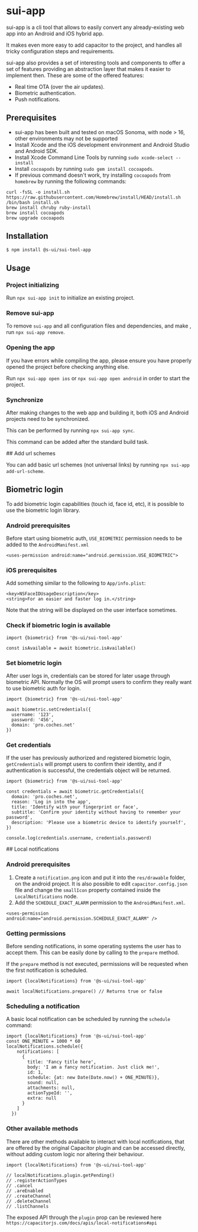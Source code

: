 # sui-app

sui-app is a cli tool that allows to easily convert any already-existing web app into an Android and iOS hybrid app.

It makes even more easy to add capacitor to the project, and handles all tricky configuration steps and requirements.

sui-app also provides a set of interesting tools and components to offer a set of features providing an abstraction layer that makes it easier to implement then. These are some of the offered features:

* Real time OTA (over the air updates).
* Biometric authentication.
* Push notifications.

## Prerequisites

* sui-app has been built and tested on macOS Sonoma, with node > 16, other environments may not be supported
* Install Xcode and the iOS development environment and Android Studio and Android SDK.
* Install Xcode Command Line Tools by running `sudo xcode-select --install`
* Install `cocoapods` by running  `sudo gem install cocoapods`.
* If previous command doesn't work, try installing `cocoapods` from `homebrew` by running the following commands:

```
curl -fsSL -o install.sh https://raw.githubusercontent.com/Homebrew/install/HEAD/install.sh
/bin/bash install.sh
brew install chruby ruby-install
brew install cocoapods
brew upgrade cocoapods
```

## Installation

```sh
$ npm install @s-ui/sui-tool-app
```

## Usage

### Project initializing

Run `npx sui-app init` to initialize an existing project.

### Remove sui-app

To remove `sui-app` and all configuration files and dependencies, and make  , run `npx sui-app remove`.

### Opening the app

If you have errors while compiling the app, please ensure you have properly opened the project before checking anything else.

Run `npx sui-app open ios` or `npx sui-app open android` in order to start the project.

### Synchronize

After making changes to the web app and building it, both iOS and Android projects need to be synchronized. 

This can be performed by running `npx sui-app sync`.

This command can be added after the standard build task.

## Add url schemes

You can add basic url schemes (not universal links) by running `npx sui-app add-url-scheme`.

## Biometric login

To add biometric login capabilities (touch id, face id, etc), it is possible to use the biometric login library.

### Android prerequisites

Before start using biometric auth, `USE_BIOMETRIC` permission needs to be added to the `AndroidManifest.xml`

```
<uses-permission android:name="android.permission.USE_BIOMETRIC">
```

### iOS prerequisites

Add something similar to the following to `App/info.plist`:

```
<key>NSFaceIDUsageDescription</key>
<string>For an easier and faster log in.</string>
```

Note that the string will be displayed on the user interface sometimes.

### Check if biometric login is available

```
import {biometric} from '@s-ui/sui-tool-app'

const isAvailable = await biometric.isAvailable()
```

### Set biometric login

After user logs in, credentials can be stored for later usage through biometric API. 
Normally the OS will prompt users to confirm they really want to use biometric auth for login.

```
import {biometric} from '@s-ui/sui-tool-app'

await biometric.setCredentials({
  username: '123',
  password: '456',
  domain: 'pro.coches.net'
})
```

### Get credentials

If the user has previously authorized and registered biometric login, `getCredentials` will prompt users to confirm their identity, and if authentication is successful, the credentials object will be returned.

```
import {biometric} from '@s-ui/sui-tool-app'

const credentials = await biometric.getCredentials({
  domain: 'pro.coches.net',
  reason: 'Log in into the app',
  title: 'Identify with your fingerprint or face',
  subtitle: 'Confirm your identity without having to remember your password',
  description: 'Please use a biometric device to identify yourself',
})

console.log(credentials.username, credentials.password)
```

## Local notifications 

### Android prerequisites

1. Create a `notification.png` icon and put it into the `res/drawable` folder, on the android project. It is also possible to edit `capacitor.config.json` file and change the `smallIcon` property contained inside the `LocalNotifications` node.
2. Add the `SCHEDULE_EXACT_ALARM` permission to the `AndroidManifest.xml`.

```
<uses-permission android:name="android.permission.SCHEDULE_EXACT_ALARM" />
```

### Getting permissions

Before sending notifications, in some operating systems the user has to accept them. This can be easily done by calling to the `prepare` method.

If the `prepare` method is not executed, permissions will be requested when the first notification is scheduled.

```
import {localNotifications} from '@s-ui/sui-tool-app'

await localNotifications.prepare() // Returns true or false
```

### Scheduling a notification

A basic local notification can be scheduled by running the `schedule` command:

```
import {localNotifications} from '@s-ui/sui-tool-app'
const ONE_MINUTE = 1000 * 60
localNotifications.schedule({
    notifications: [
      {
        title: 'Fancy title here',
        body: 'I am a fancy notification. Just click me!',
        id: 1,
        schedule: {at: new Date(Date.now() + ONE_MINUTE)},
        sound: null,
        attachments: null,
        actionTypeId: '',
        extra: null
      }
    ]
  })

```

### Other available methods

There are other methods available to interact with local notifications, that are offered by the original Capacitor plugin and can be accessed directly, without adding custom logic nor altering their behaviour.

```
import {localNotifications} from '@s-ui/sui-tool-app'

// localNotifications.plugin.getPending()
// .registerActionTypes
// .cancel
// .areEnabled
// .createChannel
// .deleteChannel
// .listChannels

```

The exposed API through the `plugin` prop can be reviewed here `https://capacitorjs.com/docs/apis/local-notifications#api`